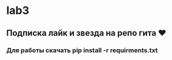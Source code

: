 # lab3
## Подписка лайк и звезда на репо гита ♥
### Для работы скачать pip install -r requirments.txt

